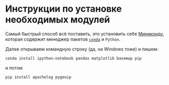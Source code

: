 Инструкции по установке необходимых модулей
===========================================

Самый быстрый способ всё поставить, это установить себе [Миниконду](http://conda.pydata.org/miniconda.html), которая содержит менеджер пакетов [`conda`](http://conda.pydata.org/docs/intro.html) и `Python`.

Далее открываем командную строку (да, на Windows тоже) и пишем:

```
conda install ipython-notebook pandas matplotlib basemap pip
```
и потом
```
pip install apachelog pygeoip
```

